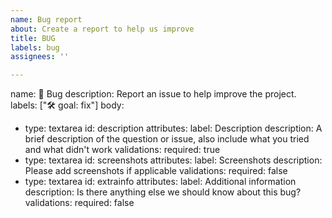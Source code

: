 ```yaml
---
name: Bug report
about: Create a report to help us improve
title: BUG
labels: bug
assignees: ''

---
```


name: 🐛 Bug
description: Report an issue to help improve the project.
labels: ["🛠 goal: fix"]
body:
  - type: textarea
    id: description
    attributes:
      label: Description
      description: A brief description of the question or issue, also include what you tried and what didn't work
    validations:
      required: true
  - type: textarea
    id: screenshots
    attributes:
      label: Screenshots
      description: Please add screenshots if applicable
    validations:
      required: false
  - type: textarea
    id: extrainfo
    attributes:
      label: Additional information
      description: Is there anything else we should know about this bug?
    validations:
      required: false
